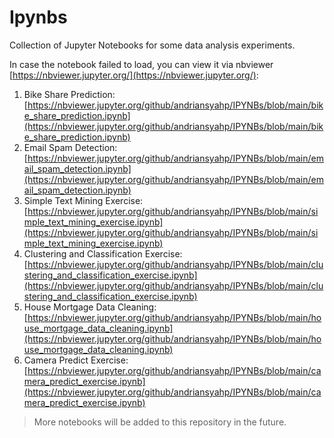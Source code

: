 # Ipynbs
Collection of Jupyter Notebooks for some data analysis experiments.

In case the notebook failed to load, you can view it via nbviewer [https://nbviewer.jupyter.org/](https://nbviewer.jupyter.org/):
1. Bike Share Prediction: [https://nbviewer.jupyter.org/github/andriansyahp/IPYNBs/blob/main/bike_share_prediction.ipynb](https://nbviewer.jupyter.org/github/andriansyahp/IPYNBs/blob/main/bike_share_prediction.ipynb)
2. Email Spam Detection: [https://nbviewer.jupyter.org/github/andriansyahp/IPYNBs/blob/main/email_spam_detection.ipynb](https://nbviewer.jupyter.org/github/andriansyahp/IPYNBs/blob/main/email_spam_detection.ipynb)
3. Simple Text Mining Exercise: [https://nbviewer.jupyter.org/github/andriansyahp/IPYNBs/blob/main/simple_text_mining_exercise.ipynb](https://nbviewer.jupyter.org/github/andriansyahp/IPYNBs/blob/main/simple_text_mining_exercise.ipynb)
4. Clustering and Classification Exercise: [https://nbviewer.jupyter.org/github/andriansyahp/IPYNBs/blob/main/clustering_and_classification_exercise.ipynb](https://nbviewer.jupyter.org/github/andriansyahp/IPYNBs/blob/main/clustering_and_classification_exercise.ipynb)
5. House Mortgage Data Cleaning: [https://nbviewer.jupyter.org/github/andriansyahp/IPYNBs/blob/main/house_mortgage_data_cleaning.ipynb](https://nbviewer.jupyter.org/github/andriansyahp/IPYNBs/blob/main/house_mortgage_data_cleaning.ipynb)
6. Camera Predict Exercise: [https://nbviewer.jupyter.org/github/andriansyahp/IPYNBs/blob/main/camera_predict_exercise.ipynb](https://nbviewer.jupyter.org/github/andriansyahp/IPYNBs/blob/main/camera_predict_exercise.ipynb)

> More notebooks will be added to this repository in the future.
